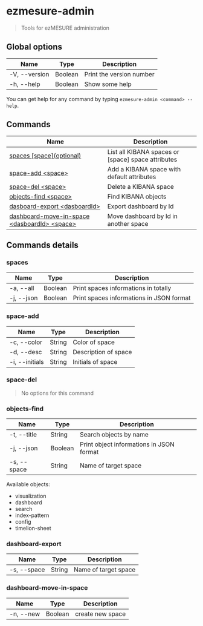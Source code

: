 # ezmesure-admin

> Tools for ezMESURE administration

## Global options

| Name | Type | Description |
| --- | --- | --- |
| -V, --version | Boolean | Print the version number |
| -h, --help | Boolean | Show some help |

You can get help for any command by typing `ezmesure-admin <command> --help`.

## Commands

| Name | Description |
| --- | --- |
| [spaces [space]\(optional)](#spaces) | List all KIBANA spaces or [space] space attributes |
| [space-add \<space>](#space-add) | Add a KIBANA space with default attributes |
| [space-del \<space>](#space-del) | Delete a KIBANA space |
| [objects-find \<space>](#objects-find) | Find KIBANA objects |
| [dasboard-export \<dasboardId>](#dasboard-export) | Export dashboard by Id |
| [dashboard-move-in-space \<dasboardId> \<space>](#dashboard-move-in-space) | Move dashboard by Id in another space |

## Commands details

### spaces

| Name | Type | Description |
| --- | --- | --- |
| -a, --all | Boolean | Print spaces informations in totally |
| -j, --json | Boolean | Print spaces informations in JSON format |

### space-add

| Name | Type | Description |
| --- | --- | --- |
| -c, --color | String | Color of space |
| -d, --desc | String | Description of space |
| -i, --initials | String | Initials of space |

### space-del

> No options for this command

### objects-find

| Name | Type | Description |
| --- | --- | --- |
| -t, --title | String | Search objects by name |
| -j, --json | Boolean | Print object informations in JSON format |
| -s, --space | String | Name of target space |

Available objects:

- visualization
- dashboard
- search
- index-pattern
- config
- timelion-sheet

### dashboard-export

| Name | Type | Description |
| --- | --- | --- |
| -s, --space | String | Name of target space |

### dashboard-move-in-space

| Name | Type | Description |
| --- | --- | --- |
| -n, --new | Boolean | create new space |